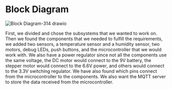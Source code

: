# Block Diagram
![Block Diagram-314 drawio](https://github.com/WhoWaWay/WhoWaWay.github.io/assets/157083035/445f8506-2e52-4e04-ad6d-810ca0010e57)

First, we divided and chose the subsystems that we wanted to work on. Then we found the components that we needed to fulfill the requirements, we added two sensors, a temperature sensor and a humidity sensor, two motors, debug LEDs, push buttons, and the microcontroller that we would work with. We also have a power regulator since not all the components use the same voltage, the DC motor would connect to the 9V battery, the stepper motor would connect to the 6.6V power, and others would connect to the 3.3V switching regulator. We have also found which pins connect from the microcontroller to the components. We also want the MQTT server to store the data received from the microcontroller.


